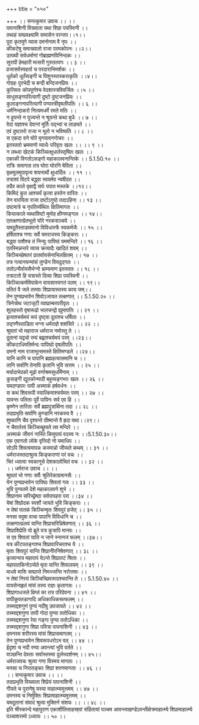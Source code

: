 +++
title = "०५०"

+++
।। सनत्कुमार उवाच ।। ।।  
पापनाशिनी विख्याता यथा शिप्रा पयस्विनी ।।  
तथाहं सम्प्रवक्ष्यामि समासेन परन्तप।।१।।  
पुरा कृतयुगे व्यास दमनोनाम वै नृपः ।।  
कीकटेषु समाख्यातो राजा परमकोपनः ।।२।।  
उत्पथी सर्वधर्माणां गोब्राह्मणविनिन्दकः ।।  
सुरापी हेमहारी मत्सरी गुरुतल्पगः ।। ३ ।।  
प्रजासर्वस्वहर्ता च परदाराभिमर्शकः ।।  
धूर्तको धूर्तंसङ्गी च पिशुनस्तस्कराकृतिः ।।४।।  
गोग्रहः पुरभेदी च बन्दी बन्दिजनप्रियः ।।  
कुत्सितः कोपपूर्णश्च वेदशास्त्रविवर्जितः ।।५ ।।  
साधुसङ्गपरित्यागी दुष्टो दुष्टजनप्रियः ।।  
कुलाङ्गनापरित्यागी पण्यस्त्रीवृषलीपतिः ।। ६ ।।  
धर्मनिन्दाकरो नित्यमधर्मे रमते मतिः ।।  
न हूयन्ते न पूज्यन्ते न श्रूयन्ते कथा बुधैः ।। ७ ।।  
वेदा यज्ञाश्च देवानां मूर्तिः पद्भ्यां च ताड्यते ।।  
एवं दुष्टतरो राजा न भूतो न भविष्यति ।। ८ ।।  
स एकदा वने घोरे मृगयावनगोचरः ।।  
इतस्ततो भ्रममाणो व्याधैः परिवृतः खलः ।। ।। ९ ।।  
न लब्ध्वा खेटकं किञ्चित्क्षुधार्तस्तृषितः खलः ।।  
एकाकी विगतोऽसङ्गो महाकालवनान्तिके ।। 5.1.50.१० ।।  
रात्रिः समागता तत्र घोरा घोरनि षेविता ।।  
वृक्षमूलमुपावृत्य शयनार्थी क्षुधार्दितः ।। ११ ।।  
तत्राश्वं विटपे बद्ध्वा स्वयमेव न्यषीदत ।।  
तदैव काले वृक्षाद्वै सर्पः पपात मस्तके ।।१२।।  
किमिदं कुत आश्चर्यं कृत्वा हस्तेन वारितः ।।  
तेन वारयिता राजा दष्टोंऽगुष्ठे तदाऽहिना ।। १३ ।।  
दष्टमात्रे च नृपतिर्व्यथितः क्षितिमागतः ।।  
कियत्काले व्यथाविष्टो मुमोह क्षीणमङ्गलः ।। १४।।  
एतत्क्षणात्प्रेतभूतो घोरे नरकसञ्चये ।।  
यमदूतैस्ताड्यमानो विविधास्त्रैः स्वकर्मजैः ।। १५ ।।  
हर्षिताश्च गणाः सर्वे यमराजस्य किङ्कराः ।।  
बद्ध्वा पाशैश्च तं निन्युः पापिष्ठं यममन्दिरे ।। १६ ।।  
एतस्मिन्नन्तरे व्यास क्रव्यादैः खादितं शवम् ।।  
किञ्चिच्छेषतरं प्रातर्वायसेनाभिलक्षितम् ।। १७ ।।  
तत्र गत्वानयन्मांसं तुण्डेन वियदुद्गतः ।।  
ततोऽन्यैर्वायसैर्भग्नो भ्राम्यमाण इतस्ततः ।। १८ ।।  
तत्राटतो हि यत्रास्ते दिव्या शिप्रा पयस्विनी ।।  
किञ्चित्कर्मविपाकेन वायसास्यगतं पलम् ।। १९।।  
पतितं वै जले तस्याः शिप्रायास्तस्य काय जम्।।  
तेन पुण्यप्रभावेन शिवोऽजायत तत्क्षणात् ।। 5.1.50.२० ।।  
त्रिनेत्रोथ जटाजृटी व्याघ्राम्बरपरीवृतः ।।  
शूलहस्तो वृषारूढो भालचन्द्रो ह्युमापतिः ।। २१ ।।  
इत्याश्चर्यमयं रूपं दृष्ट्वा दूताश्च धर्षिताः ।।  
तद्गणैस्ताडिता भग्ना धर्मराज्ञे शशंसिरे ।। २२ ।।  
श्रूयतां भो महाराज धर्मराज नमोस्तु ते ।।  
दूतानां यद्वचो रम्यं बह्वाश्चर्यमयं परम् ।।२३।।  
कीकटाधिमतिर्मन्दः पापिष्ठो वृषलीपतिः ।।  
दमनो नाम राजाभूत्समस्ते क्षितिमण्डले ।।२४।।  
यानि कानि च पापानि ब्रह्महत्यासमानि च ।।  
तानि सर्वाणि तेनापि कृतानि भुवि सत्तम ।। २५ ।।  
मर्यादाभेदको मूढो वर्णाश्रमसुधर्मिणाम् ।।  
कुसङ्गी द्यूतकोन्मादी बहुव्यङ्गभरः खलः ।। २६ ।।  
यमदण्डपरः पापी अस्माकं हर्षवर्धनः ।।  
स कथं शिवरूपी स्यात्किमाश्चर्यमतः परम् ।। २७ ।।  
यावन्तः पतिताः पूर्वे पापिनः सर्व एव हि ।।  
कृष्णेन तारिताः सर्वे ब्रह्मपुत्रार्थिना तदा ।। २८ ।।  
तदाप्रभृति सर्वाणि कुण्डानि नरकस्य वै ।।  
शुष्काणि चैव दृश्यन्ते ग्रीष्मान्ते वै ह्रदा यथा।।२९।।  
न चैवार्तरवं किञ्चिच्छ्रूयते तव मन्दिरे ।।  
अस्माकं जीवनं नास्ति किमुपायं वदस्व नः ।।5.1.50.३०।।  
एक एवागतो लोके वृत्तिदो नो यमाधिप ।।  
सोऽपि शिवत्वमापन्नः कस्मान्नो जीव्यते कथम् ।। ३१ ।।  
 धर्मराजस्तदाश्रुत्य किङ्कराणां परं वचः ।।  
चिरं ध्यात्वा स्वकानूचे देशकालोचितं वचः ।। ३२ ।।  
।। धर्मराज उवाच ।। ।।  
श्रूयतां भो गणाः सर्वैः श्रुतिरेकाग्रमानसैः ।।  
येन पुण्यप्रभावेन पापिष्ठः शिवतां गतः ।। ३३ ।।  
भुवि पुण्यतमे देशे महाकालवने शुभे ।।  
शिप्रानाम सरिच्छ्रेष्ठा सर्वपापहरा परा ।।३४ ।।  
येषां शिप्रोदक स्पर्शो जायते भुवि किङ्कराः ।।  
न तेषां पातकं किञ्चिन्मृतः शिवपुरं व्रजेत् ।। ३५ ।।  
मनसा वपुषा वाचा पापानि विविधानि च ।।  
तत्क्षणात्प्रलयं यान्ति शिप्रासरिन्निषेवणात् ।। ३६ ।।  
शिप्राशिप्रेति यो ब्रूते यत्र कुत्रापि मानवः ।।  
स एव शिवतां याति न जाने स्नानजं फलम् ।।३७।।  
यत्र कीटपतङ्गाश्च शिप्रावारिचराश्च ये ।।  
मृताः शिवपुरं यान्ति शिप्रानीरनिषेवणात् ।। ३८ ।।  
कृत्वान्यत्र महापापं येऽन्ते शिप्रातटं श्रिताः ।।  
महापातकिनोऽप्येते मृता यान्ति शिवालयम् ।। ३९ ।।  
माधवे मासि सम्प्राप्ते निमज्जन्ति नरोत्तमाः ।।  
न तेषां निरयं किञ्चिच्छिवरूपाश्चरन्ति ते ।। 5.1.50.४० ।।  
वायसेनाहृतं मांसं तस्य राज्ञः कृतागसः ।।  
शिप्रागाधजले क्षिप्तं का तत्र परिदेवना ।। ४१ ।।  
वापीकूपतडागादि अधिकाधिकसत्फलम् ।।  
तस्माद्दशगुणं पुण्यं नदीषु उपजायते ।। ४२ ।।  
तस्माद्दशगुणा तापी गोदा पुण्या ततोधिका ।।  
तस्माद्दशगुणा रेवा गङ्गा पुण्या ततोऽधिका ।।  
तस्माद्दशगुणा शिप्रा पवित्रा पापनाशिनी ।। ४३ ।।  
दमनस्य शरीरस्य मांसं शिप्रासमागतम् ।।  
तेन पुण्यप्रभावेन शिवरूपधरोऽभ वत् ।। ४४ ।।  
ईदृशा च नदी रम्या अवन्त्यां भुवि वर्तते ।।  
वाञ्छन्ति देवताः सर्वास्तस्या दुर्लभदर्शनम् ।। ४५।।  
धर्मराजवचः श्रुत्वा गणा विस्मय मागताः ।।  
मनसा च निरातङ्काः शिप्रां शरणमागताः ।। ४६ ।।  
।। सनत्कुमार उवाच ।। ।।  
तदाप्रभृति विख्याता शिप्रेयं पापनाशिनी ।।  
गीयते च पुराणेषु यस्या माहात्म्यमुत्तमम् ।। ४७ ।।  
दमनस्य च निर्मुक्तिः शिप्रामाहात्म्यमुत्तमम् ।।  
यमदूतानां संवादं श्रुत्वा मुक्तिर्न संशयः ।। ।। ४८ ।।  
इति श्रीस्कान्दे महापुराण एकाशीतिसाहस्र्यां संहितायां पञ्चम आवन्त्यखण्डेऽवन्तीक्षेत्रमाहात्म्ये शिप्रामाहात्म्ये पञ्चाशत्तमो ऽध्यायः ।। ५० ।।